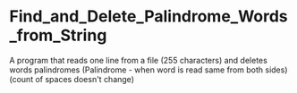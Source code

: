 # Find_and_Delete_Palindrome_Words_from_String
A program that reads one line from a file (255 characters) and deletes words palindromes (Palindrome - when word is read same from both sides) (count of spaces doesn't change)
